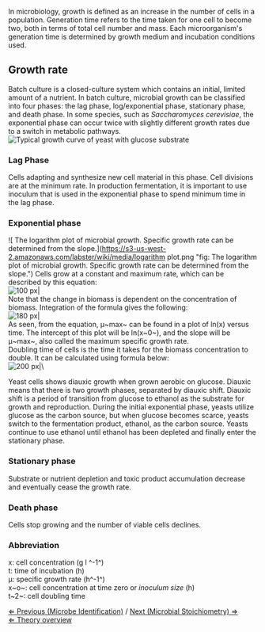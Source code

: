 In microbiology, growth is defined as an increase in the number of cells
in a population. Generation time refers to the time taken for one cell
to become two, both in terms of total cell number and mass. Each
microorganism's generation time is determined by growth medium and
incubation conditions used.

Growth rate
-----------

Batch culture is a closed-culture system which contains an initial,
limited amount of a nutrient. In batch culture, microbial growth can be
classified into four phases: the lag phase, log/exponential phase,
stationary phase, and death phase. In some species, such as
*Saccharomyces cerevisiae*, the exponential phase can occur twice with
slightly different growth rates due to a switch in metabolic pathways.\
![Typical growth curve of yeast with glucose substrate](https://s3-us-west-2.amazonaws.com/labster/wiki/media/Growth_phase1.jpg "fig:Typical growth curve of yeast with glucose substrate")

### Lag Phase

Cells adapting and synthesize new cell material in this phase. Cell
divisions are at the minimum rate. In production fermentation, it is
important to use inoculum that is used in the exponential phase to spend
minimum time in the lag phase.

### Exponential phase

![ The logarithm plot of microbial growth. Specific growth rate can be determined from the slope.](https://s3-us-west-2.amazonaws.com/labster/wiki/media/logarithm plot.png "fig: The logarithm plot of microbial growth. Specific growth rate can be determined from the slope.")
Cells grow at a constant and maximum rate, which can be described by
this equation:\
![100 px|](https://s3-us-west-2.amazonaws.com/labster/wiki/media/Diff_equation.jpg "fig:100 px|")\
Note that the change in biomass is dependent on the concentration of
biomass. Integration of the formula gives the following:\
![180 px|](https://s3-us-west-2.amazonaws.com/labster/wiki/media/Growth_equation.jpg "fig:180 px|")\
As seen, from the equation, μ~max~ can be found in a plot of ln(x)
versus time. The intercept of this plot will be ln(x~0~), and the slope
will be μ~max~, also called the maximum specific growth rate.\
 Doubling time of cells is the time it takes for the biomass
concentration to double. It can be calculated using formula below:\
![200 px|](https://s3-us-west-2.amazonaws.com/labster/wiki/media/Double_equation.jpg "fig:200 px|")\

Yeast cells shows diauxic growth when grown aerobic on glucose. Diauxic
means that there is two growth phases, separated by diauxic shift.
Diauxic shift is a period of transition from glucose to ethanol as the
substrate for growth and reproduction. During the initial exponential
phase, yeasts utilize glucose as the carbon source, but when glucose
becomes scarce, yeasts switch to the fermentation product, ethanol, as
the carbon source. Yeasts continue to use ethanol until ethanol has been
depleted and finally enter the stationary phase.

### Stationary phase

Substrate or nutrient depletion and toxic product accumulation decrease
and eventually cease the growth rate.

### Death phase

Cells stop growing and the number of viable cells declines.

### Abbreviation

x: cell concentration (g l ^-1^)\
t: time of incubation (h)\
μ: specific growth rate (h^-1^)\
x~o~: cell concentration at time zero or *inoculum size* (h)\
t~2~: cell doubling time

[⇐ Previous (Microbe Identification)](/wiki/Microbe_Identification "wikilink")
/ [Next (Microbial Stoichiometry)
⇒](/wiki/Microbial_Stoichiometry "wikilink")\
 [⇐ Theory overview](/wiki/Fermentation_Case "wikilink")

